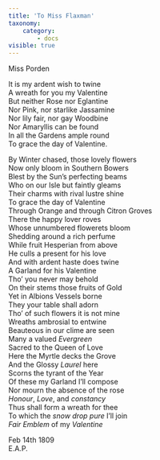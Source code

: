```yaml
---
title: 'To Miss Flaxman'
taxonomy:
    category:
        - docs
visible: true
---
```


<div class="author">Miss Porden</div>

It is my ardent wish to twine  
A wreath for you my Valentine  
But neither Rose nor Eglantine  
Nor Pink, nor starlike Jassamine  
Nor lily fair, nor gay Woodbine  
Nor Amaryllis can be found  
In all the Gardens ample round  
To grace the day of Valentine.  

By Winter chased, those lovely flowers  
Now only bloom in Southern Bowers  
Blest by the Sun’s perfecting beams  
Who on our Isle but faintly gleams  
Their charms with rival lustre shine  
To grace the day of Valentine  
Through Orange and through Citron Groves  
There the happy lover roves  
Whose unnumbered flowerets bloom  
Shedding around a rich perfume  
While fruit Hesperian from above  
He culls a present for his love  
And with ardent haste does twine  
A Garland for his Valentine  
Tho’ you never may behold  
On their stems those fruits of Gold  
Yet in Albions Vessels borne  
They your table shall adorn  
Tho’ of such flowers it is not mine  
Wreaths ambrosial to entwine  
Beauteous in our clime are seen  
Many a valued *Evergreen*  
Sacred to the Queen of Love  
Here the Myrtle decks the Grove  
And the Glossy *Laurel* here  
Scorns the tyrant of the Year  
Of these my Garland I’ll compose  
Nor mourn the absence of the rose  
*Honour*, *Love*, and *constancy*  
Thus shall form a wreath for thee  
To which the *snow drop pure* I’ll join  
*Fair Emblem* of my *Valentine*  

Feb 14th 1809  
E.A.P.